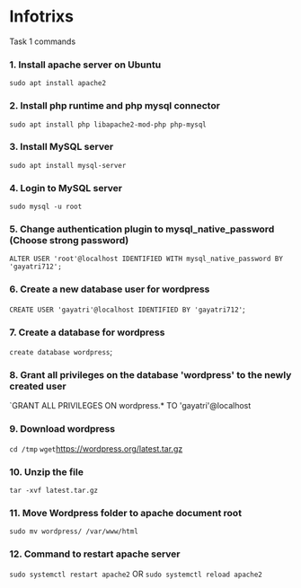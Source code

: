 # Infotrixs
Task 1 commands
### 1. Install apache server on Ubuntu
`sudo apt install apache2`
### 2. Install php runtime and php mysql connector
`sudo apt install php libapache2-mod-php php-mysql`
### 3. Install MySQL server
`sudo apt install mysql-server`
### 4. Login to MySQL server
`sudo mysql -u root`
### 5. Change authentication plugin to mysql_native_password (Choose strong password)
`ALTER USER 'root'@localhost IDENTIFIED WITH mysql_native_password BY 'gayatri712';`
### 6. Create a new database user for wordpress
`CREATE USER 'gayatri'@localhost IDENTIFIED BY 'gayatri712'`;
### 7. Create a database for wordpress 
`create database wordpress`;
### 8. Grant all privileges on the database 'wordpress' to the newly created user
`GRANT ALL PRIVILEGES ON wordpress.* TO 'gayatri'@localhost
### 9. Download wordpress
`cd /tmp`
`wget`https://wordpress.org/latest.tar.gz
### 10. Unzip the file
`tar -xvf latest.tar.gz`
### 11. Move Wordpress folder to apache document root
`sudo mv wordpress/ /var/www/html`
### 12. Command to restart apache server
`sudo systemctl restart apache2`
OR
`sudo systemctl reload apache2`
